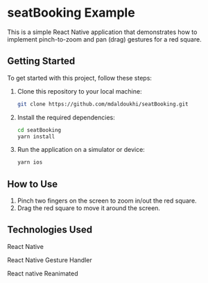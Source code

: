 # seatBooking Example

This is a simple React Native application that demonstrates how to implement pinch-to-zoom and pan (drag) gestures for a red square.

## Getting Started

To get started with this project, follow these steps:

1. Clone this repository to your local machine:

   ```bash
   git clone https://github.com/mdaldoukhi/seatBooking.git

2. Install the required dependencies:
    ```bash
   cd seatBooking
   yarn install
   ```

4. Run the application on a simulator or device:
   ```bash
   yarn ios

## How to Use

1. Pinch two fingers on the screen to zoom in/out the red square.
2. Drag the red square to move it around the screen.

## Technologies Used

React Native

React Native Gesture Handler

React native Reanimated


